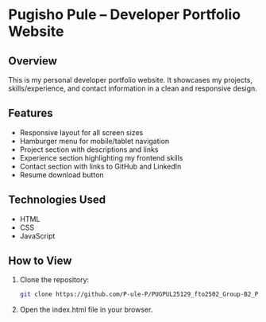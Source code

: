 # Pugisho Pule – Developer Portfolio Website

## Overview

This is my personal developer portfolio website. It showcases my projects, skills/experience, and contact information in a clean and responsive design.

## Features

- Responsive layout for all screen sizes
- Hamburger menu for mobile/tablet navigation
- Project section with descriptions and links
- Experience section highlighting my frontend skills
- Contact section with links to GitHub and LinkedIn
- Resume download button

## Technologies Used

- HTML
- CSS
- JavaScript

## How to View

1. Clone the repository:
   ```bash
   git clone https://github.com/P-ule-P/PUGPUL25129_fto2502_Group-B2_Pugisho-Pule_CDV05
   ```
2. Open the index.html file in your browser.
